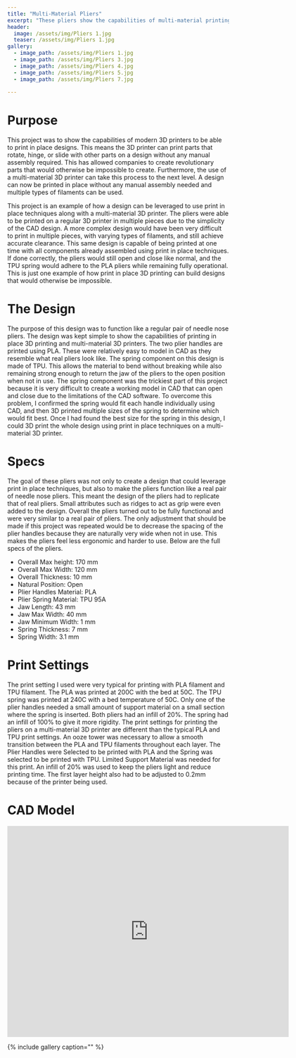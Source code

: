 ```yaml
---
title: "Multi-Material Pliers"
excerpt: "These pliers show the capabilities of multi-material printing with print in place techniques"
header:
  image: /assets/img/Pliers 1.jpg
  teaser: /assets/img/Pliers 1.jpg
gallery:
  - image_path: /assets/img/Pliers 1.jpg
  - image_path: /assets/img/Pliers 3.jpg
  - image_path: /assets/img/Pliers 4.jpg
  - image_path: /assets/img/Pliers 5.jpg
  - image_path: /assets/img/Pliers 7.jpg
   
---
```




# Purpose
  This project was to show the capabilities of modern 3D printers to be able to print in place designs. This means the 3D printer can print parts that rotate, hinge, or slide with other parts on a design without any manual assembly required. This has allowed companies to create revolutionary parts that would otherwise be impossible to create. Furthermore, the use of a multi-material 3D printer can take this process to the next level. A design can now be printed in place without any manual assembly needed and multiple types of filaments can be used. 

  This project is an example of how a design can be leveraged to use print in place techniques along with a multi-material 3D printer. The pliers were able to be printed on a regular 3D printer in multiple pieces due to the simplicity of the CAD design. A more complex design would have been very difficult to print in multiple pieces, with varying types of filaments, and still achieve accurate clearance. This same design is capable of being printed at one time with all components already assembled using print in place techniques. If done correctly, the pliers would still open and close like normal, and the TPU spring would adhere to the PLA pliers while remaining fully operational. This is just one example of how print in place 3D printing can build designs that would otherwise be impossible. 




# The Design 
  The purpose of this design was to function like a regular pair of needle nose pliers. The design was kept simple to show the capabilities of printing in place 3D printing and multi-material 3D printers. The two plier handles are printed using PLA. These were relatively easy to model in CAD as they resemble what real pliers look like. The spring component on this design is made of TPU. This allows the material to bend without breaking while also remaining strong enough to return the jaw of the pliers to the open position when not in use. The spring component was the trickiest part of this project because it is very difficult to create a working model in CAD that can open and close due to the limitations of the CAD software. To overcome this problem, I confirmed the spring would fit each handle individually using CAD, and then 3D printed multiple sizes of the spring to determine which would fit best. Once I had found the best size for the spring in this design, I could 3D print the whole design using print in place techniques on a multi-material 3D printer. 


# Specs 
  The goal of these pliers was not only to create a design that could leverage print in place techniques, but also to make the pliers function like a real pair of needle nose pliers. This meant the design of the pliers had to replicate that of real pliers. Small attributes such as ridges to act as grip were even added to the design. Overall the pliers turned out to be fully functional and were very similar to a real pair of pliers. The only adjustment that should be made if this project was repeated would be to decrease the spacing of the plier handles because they are naturally very wide when not in use. This makes the pliers feel less ergonomic and harder to use. Below are the full specs of the pliers. 

* Overall Max height: 170 mm
* Overall Max Width: 120 mm
* Overall Thickness: 10 mm
* Natural Position: Open 
* Plier Handles Material: PLA
* Plier Spring Material: TPU 95A
* Jaw Length: 43 mm 
* Jaw Max Width: 40 mm
* Jaw Minimum Width: 1 mm
* Spring Thickness: 7 mm
* Spring Width: 3.1 mm


# Print Settings 
  The print setting I used were very typical for printing with PLA filament and TPU filament. The PLA was printed at 200C with the bed at 50C. The TPU spring was printed at 240C with a bed temperature of 50C. Only one of the plier handles needed a small amount of support material on a small section where the spring is inserted. Both pliers had an infill of 20%. The spring had an infill of 100% to give it more rigidity. 
The print settings for printing the pliers on a multi-material 3D printer are different than the typical PLA and TPU print settings. An ooze tower was necessary to allow a smooth transition between the PLA and TPU filaments throughout each layer. The Plier Handles were Selected to be printed with PLA and the Spring was selected to be printed with TPU. Limited Support Material was needed for this print. An infill of 20% was used to keep the pliers light and reduce printing time. The first layer height also had to be adjusted to 0.2mm because of the printer being used.



# CAD Model

<iframe src="https://vanderbilt643.autodesk360.com/shares/public/SH35dfcQT936092f0e438055587b11cf9076?mode=embed" width="640" height="480" allowfullscreen="true" webkitallowfullscreen="true" mozallowfullscreen="true"  frameborder="0"></iframe>


{% include gallery caption="" %} 
